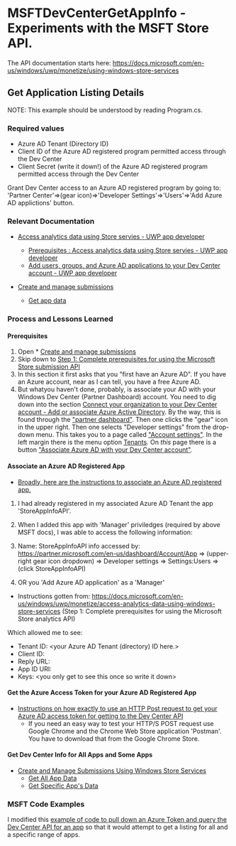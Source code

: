 # MSFTDevCenterGetAppInfo - Experiments with the MSFT Store API.  

The API documentation starts here: https://docs.microsoft.com/en-us/windows/uwp/monetize/using-windows-store-services

## Get Application Listing Details ##

NOTE: This example should be understood by reading Program.cs.  

### Required values
* Azure AD Tenant (Directory ID)
* Client ID of the Azure AD registered program permitted access through the Dev Center
* Client Secret (write it down!) of the Azure AD registered program permitted access through the Dev Center

Grant Dev Center access to an Azure AD registered program by going to: 'Partner Center'=>(gear icon)=>'Developer Settings'=>'Users'=>'Add Azure AD applictions' button.

### Relevant Documentation  ###

* [Access analytics data using Store servies - UWP app developer](https://docs.microsoft.com/en-us/windows/uwp/monetize/access-analytics-data-using-windows-store-services)
    * [Prerequisites : Access analytics data using Store servies - UWP app developer](https://docs.microsoft.com/en-us/windows/uwp/monetize/access-analytics-data-using-windows-store-services#prerequisites)
	* [Add users, groups, and Azure AD applications to your Dev Center account - UWP app developer](https://docs.microsoft.com/en-us/windows/uwp/publish/add-users-groups-and-azure-ad-applications#add-azure-ad-applications-to-your-dev-center-account)

* [Create and manage submissions](https://docs.microsoft.com/en-us/windows/uwp/monetize/create-and-manage-submissions-using-windows-store-services)
	* [Get app data](https://docs.microsoft.com/en-us/windows/uwp/monetize/get-app-data)

### Process and Lessons Learned ###

#### Prerequisites ####
1. Open * [Create and manage submissions](https://docs.microsoft.com/en-us/windows/uwp/monetize/create-and-manage-submissions-using-windows-store-services)
2. Skip down to [Step 1: Complete prerequisites for using the Microsoft Store submission API](https://docs.microsoft.com/en-us/windows/uwp/monetize/create-and-manage-submissions-using-windows-store-services#step-1-complete-prerequisites-for-using-the-microsoft-store-submission-api)
3. In this section it first asks that you "first have an Azure AD".  If you have an Azure account, near as I can tell, you have a free Azure AD.
4. But whatyou haven't done, probably, is associate your AD with your Windows Dev Center (Partner Dashboard) account.  You need to dig down into the section [Connect your organization to your Dev Center account - Add or associate Azure Active Directory](https://partner.microsoft.com/en-us/dashboard/account/TenantSetup).  By the way, this is found through the ["partner dashboard"](https://partner.microsoft.com/en-us/dashboard/windows/overview).  Then one clicks the "gear" icon in the upper right.  Then one selects "Developer settings" from the drop-down menu.  This takes you to a page called ["Account settings"](https://partner.microsoft.com/en-us/dashboard/account/management).  In the left margin there is the menu option [Tenants](https://partner.microsoft.com/en-us/dashboard/account/TenantSetup).  On *this* page there is a button ["Associate Azure AD with your Dev Center account"](https://partner.microsoft.com/en-us/dashboard/Account/TenantAdd).

#### Associate an Azure AD Registered App ####
* [Broadly, here are the instructions to associate an Azure AD registered app.](https://docs.microsoft.com/en-us/windows/uwp/publish/add-users-groups-and-azure-ad-applications#add-azure-ad-applications-to-your-dev-center-account)

1. I had already registered in my associated Azure AD Tenant the app 'StoreAppInfoAPI'.  
2. When I added this app with 'Manager' priviledges (required by above MSFT docs), I was able to access the following information:

3. Name: StoreAppInfoAPI info accessed by: https://partner.microsoft.com/en-us/dashboard/Account/App => (upper-right gear icon dropdown) => Developer settings => Settings:Users => (click StoreAppInfoAPI)
3. OR you 'Add Azure AD application' as a 'Manager'

* Instructions gotten from: https://docs.microsoft.com/en-us/windows/uwp/monetize/access-analytics-data-using-windows-store-services (Step 1: Complete prerequisites for using the Microsoft Store analytics API)

Which allowed me to see: 
* Tenant ID: <your Azure AD Tenant (directory) ID here.>
* Client ID:  <your Azure AD registered program Dev Center ID>
* Reply URL: <defined on your Azure AD registered program>
* App ID URI: <defined on your Azure AD registered program>
* Keys: &lt;you only get to see this once so write it down&gt;

#### Get the Azure Access Token for your Azure AD Registered App ####
* [Instructions on how exactly to use an HTTP Post request to get your Azure AD access token for getting to the Dev Center API](https://docs.microsoft.com/en-us/azure/active-directory/develop/v1-oauth2-client-creds-grant-flow#service-to-service-access-token-request)
    * If you need an easy way to test your HTTP/S POST request use Google Chrome and the Chrome Web Store application 'Postman'.  You have to download that from the Google Chrome Store.

#### Get Dev Center Info for All Apps and Some Apps

 * [Create and Manage Submissions Using Windows Store Services](https://docs.microsoft.com/en-us/windows/uwp/monetize/create-and-manage-submissions-using-windows-store-services)
	* [Get All App Data](https://docs.microsoft.com/en-us/windows/uwp/monetize/get-all-apps)
	* [Get Specific App's Data](https://docs.microsoft.com/en-us/windows/uwp/monetize/get-an-app)

### MSFT Code Examples

I modified this [example of code to pull down an Azure Token and query the Dev Center API for an app](https://docs.microsoft.com/en-us/windows/uwp/monetize/csharp-code-examples-for-the-windows-store-submission-api) so that it would attempt to get a listing for all and a specific range of apps.

